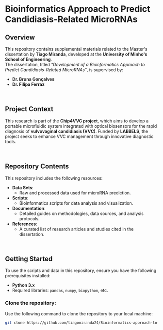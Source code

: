 # Bioinformatics Approach to Predict Candidiasis-Related MicroRNAs  

## Overview  
This repository contains supplemental materials related to the Master's dissertation by **Tiago Miranda**, developed at the **University of Minho's School of Engineering**.  
The dissertation, titled *"Development of a Bioinformatics Approach to Predict Candidiasis-Related MicroRNAs"*, is supervised by:  
- **Dr. Bruna Gonçalves**  
- **Dr. Filipa Ferraz**  

<br>

## Project Context  
This research is part of the **Chip4VVC project**, which aims to develop a portable microfluidic system integrated with optical biosensors for the rapid diagnosis of **vulvovaginal candidiasis (VVC)**. Funded by **LABBELS**, the project seeks to enhance VVC management through innovative diagnostic tools.  

<br>

## Repository Contents  
This repository includes the following resources:  
- **Data Sets**:  
  - Raw and processed data used for microRNA prediction.  
- **Scripts**:  
  - Bioinformatics scripts for data analysis and visualization.  
- **Documentation**:  
  - Detailed guides on methodologies, data sources, and analysis protocols.  
- **References**:  
  - A curated list of research articles and studies cited in the dissertation.  

<br>

## Getting Started  
To use the scripts and data in this repository, ensure you have the following prerequisites installed:  

- **Python 3.x**  
- Required libraries: `pandas`, `numpy`, `biopython`, etc.  

### Clone the repository:  
Use the following command to clone the repository to your local machine:  
```bash  
git clone https://github.com/tiagomiranda24/Bioinformatics-approach-to-predicted-candidiasis-related-microRNAs.git  

